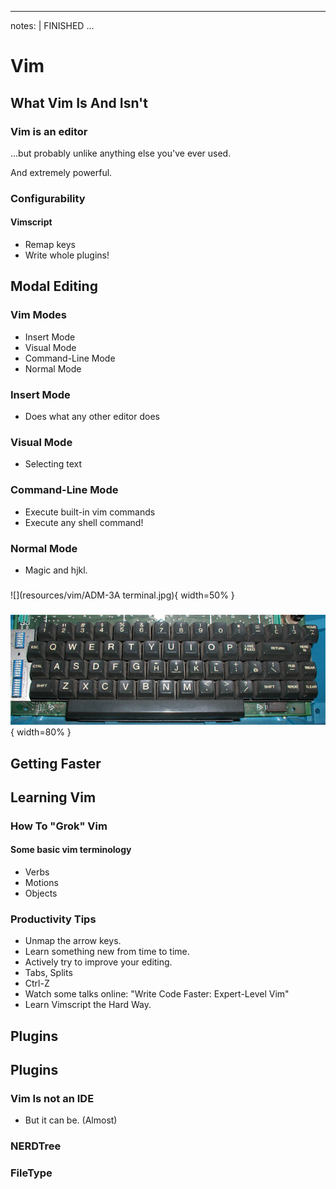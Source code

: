 
---
notes: |
	FINISHED
...
# Vim

## What Vim Is And Isn't

### Vim is an editor

...but probably unlike anything else you've ever used. 

And extremely powerful.

### Configurability

#### Vimscript

- Remap keys
- Write whole plugins!

## Modal Editing


### Vim Modes

- Insert Mode
- Visual Mode
- Command-Line Mode
- Normal Mode

### Insert Mode

- Does what any other editor does

### Visual Mode
	
- Selecting text

### Command-Line Mode

- Execute built-in vim commands
- Execute any shell command!

### Normal Mode
	
- Magic and hjkl.

###

![](resources/vim/ADM-3A terminal.jpg){ width=50% }

###

![](resources/vim/hjkl_keyboard.jpg){ width=80% }

## Getting Faster

## Learning Vim

### How To "Grok" Vim

#### Some basic vim terminology
- Verbs
- Motions
- Objects

### Productivity Tips

- Unmap the arrow keys.
- Learn something new from time to time.
- Actively try to improve your editing.
- Tabs, Splits
- Ctrl-Z
- Watch some talks online: "Write Code Faster: Expert-Level Vim"
- Learn Vimscript the Hard Way.

## Plugins

## Plugins

### Vim Is not an IDE
	
- But it can be. (Almost)

### NERDTree

### FileType

